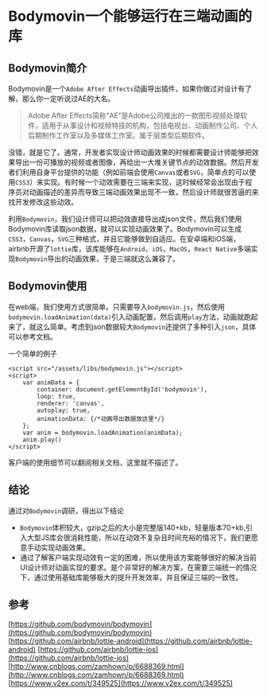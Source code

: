 # Bodymovin一个能够运行在三端动画的库

## Bodymovin简介

Bodymovin是一个`Adobe After Effects`动画导出插件，如果你做过对设计有了解，那么你一定听说过AE的大名。

> Adobe After Effects简称“AE”是Adobe公司推出的一款图形视频处理软件，适用于从事设计和视频特技的机构，包括电视台、动画制作公司、个人后期制作工作室以及多媒体工作室。属于层类型后期软件。

没错，就是它了。通常，开发者实现设计师动画效果的时候都需要设计师能够把效果导出一份可播放的视频或者图像，再给出一大堆关键节点的动效数据。然后开发者们利用自身平台提供的功能（例如前端会使用`Canvas`或者`SVG`，简单点的可以使用`CSS3`）来实现。有时候一个动效需要在三端来实现，这时候经常会出现由于程序员对动画描述的差异而导致三端动画效果出现不一致，然后设计师就很苦逼的来找开发修改这些动效。

利用`Bodymovin`，我们设计师可以把动效直接导出成json文件，然后我们使用Bodymovin库读取json数据，就可以实现动画效果了。Bodymovin可以生成`CSS3`，`Canvas`，`SVG`三种格式，并且它能够做到自适应。在安卓端和iOS端，airbnb开源了`lottie`库，该库能够在`Android`，`iOS`，`MacOS`，`React Native`多端实现`Bodymovin`导出的动画效果，于是三端就这么兼容了。

## Bodymovin使用

在web端，我们使用方式很简单。只需要导入`bodymovin.js`，然后使用`bodymovin.loadAnimation(data)`引入动画配置，然后调用`play`方法，动画就跑起来了，就这么简单。考虑到json数据较大`Bodymovin`还提供了多种引入`json`，具体可以参考文档。

一个简单的例子
```
<script src="/assets/libs/bodymovin.js"></script>
<script>
    var animData = {
        container: document.getElementById('bodymovin'),
        loop: true,
        renderer: 'canvas',
        autoplay: true,
        animationData: {/*动画导出数据放这里*/}
    };
    var anim = bodymovin.loadAnimation(animData);
    anim.play()
</script>
```

客户端的使用细节可以翻阅相关文档，这里就不描述了。

## 结论

通过对`Bodymovin`调研，得出以下结论

* `Bodymovin`体积较大，gzip之后的大小是完整版140+kb，轻量版本70+kb,引入大型JS库会很消耗性能，所以在动效不复杂且时间充裕的情况下，我们更愿意手动实现动画效果。
* 通过了解客户端实现动效有一定的困难，所以使用该方案能够很好的解决当前UI设计师对动画实现的要求。是个非常好的解决方案，在需要三端统一的情况下，通过使用基础库能够极大的提升开发效率，并且保证三端的一致性。

## 参考
[https://github.com/bodymovin/bodymovin](https://github.com/bodymovin/bodymovin)
[https://github.com/airbnb/lottie-android](https://github.com/airbnb/lottie-android)
[https://github.com/airbnb/lottie-ios](https://github.com/airbnb/lottie-ios)
[http://www.cnblogs.com/zamhown/p/6688369.html](http://www.cnblogs.com/zamhown/p/6688369.html)
[https://www.v2ex.com/t/349525](https://www.v2ex.com/t/349525)


